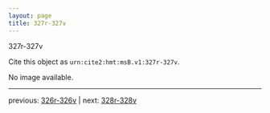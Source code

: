 ```yaml
---
layout: page
title: 327r-327v
---
```


327r-327v

Cite this object as `urn:cite2:hmt:msB.v1:327r-327v`.

No image available. 



---

previous: [326r-326v](../326r-326v/) | next: [328r-328v](../328r-328v/)